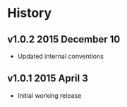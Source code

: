 # History

## v1.0.2 2015 December 10
- Updated internal conventions

## v1.0.1 2015 April 3
- Initial working release
